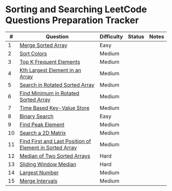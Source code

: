 # Sorting and Searching LeetCode Questions Preparation Tracker

| #  | Question                                                                                             | Difficulty | Status   | Notes                                  |
|----|------------------------------------------------------------------------------------------------------|------------|----------|----------------------------------------|
| 1  | [Merge Sorted Array](https://leetcode.com/problems/merge-sorted-array/)                              | Easy       |        |                                        |
| 2  | [Sort Colors](https://leetcode.com/problems/sort-colors/)                                            | Medium     |        |                                        |
| 3  | [Top K Frequent Elements](https://leetcode.com/problems/top-k-frequent-elements/)                    | Medium     |        |                                        |
| 4  | [Kth Largest Element in an Array](https://leetcode.com/problems/kth-largest-element-in-an-array/)    | Medium     |        |                                        |
| 5  | [Search in Rotated Sorted Array](https://leetcode.com/problems/search-in-rotated-sorted-array/)      | Medium     |        |                                        |
| 6  | [Find Minimum in Rotated Sorted Array](https://leetcode.com/problems/find-minimum-in-rotated-sorted-array/) | Medium |        |                                        |
| 7  | [Time Based Key-Value Store](https://leetcode.com/problems/time-based-key-value-store/)              | Medium     |        |                                        |
| 8  | [Binary Search](https://leetcode.com/problems/binary-search/)                                        | Easy       |        |                                        |
| 9  | [Find Peak Element](https://leetcode.com/problems/find-peak-element/)                                | Medium     |        |                                        |
| 10 | [Search a 2D Matrix](https://leetcode.com/problems/search-a-2d-matrix/)                              | Medium     |        |                                        |
| 11 | [Find First and Last Position of Element in Sorted Array](https://leetcode.com/problems/find-first-and-last-position-of-element-in-sorted-array/) | Medium |        |                                        |
| 12 | [Median of Two Sorted Arrays](https://leetcode.com/problems/median-of-two-sorted-arrays/)            | Hard       |        |                                        |
| 13 | [Sliding Window Median](https://leetcode.com/problems/sliding-window-median/)                        | Hard       |        |                                        |
| 14 | [Largest Number](https://leetcode.com/problems/largest-number/)                                      | Medium     |        |                                        |
| 15 | [Merge Intervals](https://leetcode.com/problems/merge-intervals/)                                    | Medium     |        |                                        |
